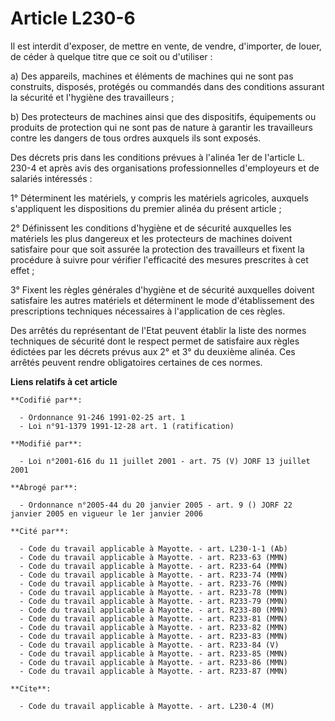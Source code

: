 # Article L230-6

Il est interdit d'exposer, de mettre en vente, de vendre, d'importer, de louer, de céder à quelque titre que ce soit ou
d'utiliser :

a) Des appareils, machines et éléments de machines qui ne sont pas construits, disposés, protégés ou commandés dans des
conditions assurant la sécurité et l'hygiène des travailleurs ;

b) Des protecteurs de machines ainsi que des dispositifs, équipements ou produits de protection qui ne sont pas de nature à
garantir les travailleurs contre les dangers de tous ordres auxquels ils sont exposés.

Des décrets pris dans les conditions prévues à l'alinéa 1er de l'article L. 230-4 et après avis des organisations
professionnelles d'employeurs et de salariés intéressés :

1° Déterminent les matériels, y compris les matériels agricoles, auxquels s'appliquent les dispositions du premier alinéa du
présent article ;

2° Définissent les conditions d'hygiène et de sécurité auxquelles les matériels les plus dangereux et les protecteurs de
machines doivent satisfaire pour que soit assurée la protection des travailleurs et fixent la procédure à suivre pour
vérifier l'efficacité des mesures prescrites à cet effet ;

3° Fixent les règles générales d'hygiène et de sécurité auxquelles doivent satisfaire les autres matériels et déterminent le
mode d'établissement des prescriptions techniques nécessaires à l'application de ces règles.

Des arrêtés du représentant de l'Etat peuvent établir la liste des normes techniques de sécurité dont le respect permet de
satisfaire aux règles édictées par les décrets prévus aux 2° et 3° du deuxième alinéa. Ces arrêtés peuvent rendre
obligatoires certaines de ces normes.

**Liens relatifs à cet article**

	**Codifié par**:

	  - Ordonnance 91-246 1991-02-25 art. 1
	  - Loi n°91-1379 1991-12-28 art. 1 (ratification)

	**Modifié par**:

	  - Loi n°2001-616 du 11 juillet 2001 - art. 75 (V) JORF 13 juillet 2001

	**Abrogé par**:

	  - Ordonnance n°2005-44 du 20 janvier 2005 - art. 9 () JORF 22 janvier 2005 en vigueur le 1er janvier 2006

	**Cité par**:

	  - Code du travail applicable à Mayotte. - art. L230-1-1 (Ab)
	  - Code du travail applicable à Mayotte. - art. R233-63 (MMN)
	  - Code du travail applicable à Mayotte. - art. R233-64 (MMN)
	  - Code du travail applicable à Mayotte. - art. R233-74 (MMN)
	  - Code du travail applicable à Mayotte. - art. R233-76 (MMN)
	  - Code du travail applicable à Mayotte. - art. R233-78 (MMN)
	  - Code du travail applicable à Mayotte. - art. R233-79 (MMN)
	  - Code du travail applicable à Mayotte. - art. R233-80 (MMN)
	  - Code du travail applicable à Mayotte. - art. R233-81 (MMN)
	  - Code du travail applicable à Mayotte. - art. R233-82 (MMN)
	  - Code du travail applicable à Mayotte. - art. R233-83 (MMN)
	  - Code du travail applicable à Mayotte. - art. R233-84 (V)
	  - Code du travail applicable à Mayotte. - art. R233-85 (MMN)
	  - Code du travail applicable à Mayotte. - art. R233-86 (MMN)
	  - Code du travail applicable à Mayotte. - art. R233-87 (MMN)

	**Cite**:

	  - Code du travail applicable à Mayotte. - art. L230-4 (M)
